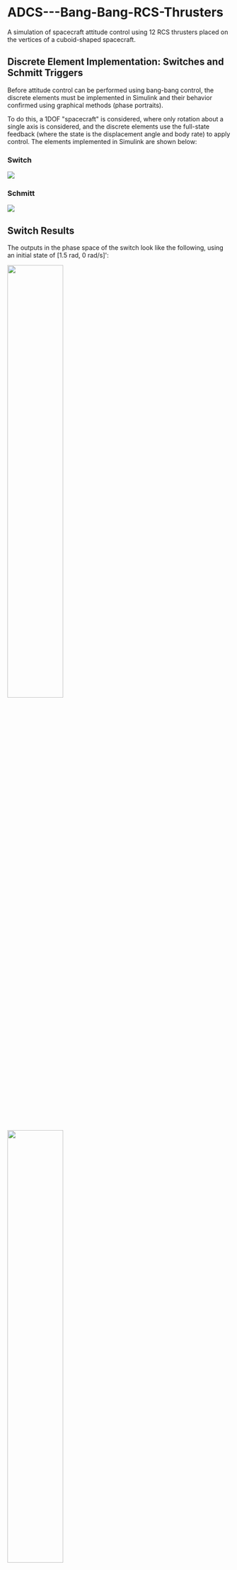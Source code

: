# ADCS---Bang-Bang-RCS-Thrusters

A simulation of spacecraft attitude control using 12 RCS thrusters placed on the vertices of a cuboid-shaped 
spacecraft. 

## Discrete Element Implementation: Switches and Schmitt Triggers

Before attitude control can be performed using bang-bang control, the discrete elements must be implemented in 
Simulink and their behavior confirmed using graphical methods (phase portraits).

To do this, a 1DOF "spacecraft" is considered, where only rotation about a single axis is considered, and the 
discrete elements use the full-state feedback (where the state is the displacement angle and body rate) to
apply control. The elements implemented in Simulink are shown below:

### Switch

<img src="/figures/switch_slx.png">


### Schmitt


<img src="/figures/schmitt_slx.png">


## Switch Results

The outputs in the phase space of the switch look like the following, using an initial state of [1.5 rad, 0 rad/s]':

<img src="/figures/switch_phase_portrait.png" style="height:50%">


<img src="/figures/switch_dth_t.png" style="height:50%">


<img src="/figures/switch_th_t.png" style="height:50%">

## Schmitt Trigger Results

The outputs in the phase space of the switch look like the following, using an initial state of [1.5 rad, 0 rad/s]':

<img src="/figures/schmitt_phase_portrait.png" style="height:50%">


<img src="/figures/schmitt_dth_t.png" style="height:50%">


<img src="/figures/schmitt_th_t.png" style="height:50%">

In th above, it can be seen that the Schmitt Trigger exhibits the expected behavior, reaching its convergence limit at the boundary box near equilibrium. Likewise, the switch exhibits the expected behavior of converging towards equilibrium, and if the simulation were run longer it would asymptotically approach equililbrium.

## Spacecraft Attitude Control Simulation

The spacecraft attitude control simulation is implemented using quaternion-based full-state feedback (FSFB), with the complex parts of the quaternion making and the absolute angular velocity comprising the state: [q1, q2, q3, w1, w2, w3]'. The simulink diagram for this simulation is as follows:

<img src="/figures/acs_slx.png">

As seen above, the combination of which RCS thrusters to use is written as a linear allocation problem which is solved by using the MATLAB linprog() function in-the-loop.

The simulation results are as following, demonstrating successful control using bang-bang actuated RCS thrusters:

### Angular Velocity
<img src="/figures/acs_w.png">

### Body-to-ECI Quaternion
<img src="/figures/acs_quat.png">

### Torque Comparison
<img src="/figures/acs_final.png">